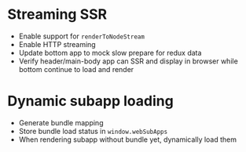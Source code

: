 # Streaming SSR

- Enable support for `renderToNodeStream`
- Enable HTTP streaming
- Update bottom app to mock slow prepare for redux data
- Verify header/main-body app can SSR and display in browser while bottom continue to load and render

# Dynamic subapp loading

- Generate bundle mapping
- Store bundle load status in `window.webSubApps`
- When rendering subapp without bundle yet, dynamically load them
